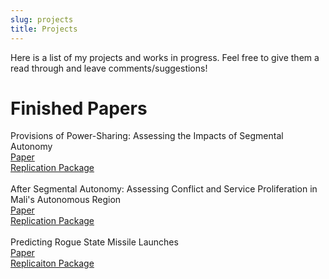 ```yaml
---
slug: projects
title: Projects
---
```


Here is a list of my projects and works in progress. Feel free to give them a read through and leave comments/suggestions! 

# Finished Papers
Provisions of Power-Sharing: Assessing the Impacts of Segmental Autonomy \
[Paper](https://github.com/tjbrailey/SeniorThesis/blob/master/paper/psp.pdf) \
[Replication Package](https://github.com/tjbrailey/SeniorThesis) \
\
After Segmental Autonomy: Assessing Conflict and Service Proliferation in Mali's Autonomous Region \
[Paper](https://github.com/tjbrailey/RegionalAutonomyGIS/blob/master/paper/reg_aut_mali.pdf) \
[Replication Package](https://github.com/tjbrailey/RegionalAutonomyGIS) \
\
Predicting Rogue State Missile Launches \
[Paper](https://github.com/tjbrailey/MissileTest/blob/master/paper/rouge_state_missiles.pdf) \
[Replicaiton Package](https://github.com/tjbrailey/MissileTest)
